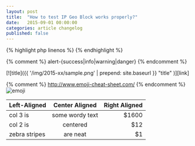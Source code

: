 ```yaml
---
layout: post
title:  "How to test IP Geo Block works properly?"
date:   2015-09-01 00:00:00
categories: article changelog
published: false
---
```


<!--more-->

{% highlight php linenos %}
{% endhighlight %}

{% comment %} alert-{success|info|warning|danger} {% endcomment %}
<div class="alert alert-info" role="alert">
</div>

[![title]({{ '/img/2015-xx/sample.png' | prepend: site.baseurl }}
  "title"
)][link]

{% comment %} http://www.emoji-cheat-sheet.com/ {% endcomment %}
<span class="emoji">
![emoji](https://assets-cdn.github.com/images/icons/emoji/unicode/1f604.png)
</span>

| Left-Aligned  | Center Aligned  | Right Aligned |
|:--------------|:---------------:|--------------:|
| col 3 is      | some wordy text |         $1600 |
| col 2 is      | centered        |           $12 |
| zebra stripes | are neat        |            $1 |

[IP-Geo-Block]: https://wordpress.org/plugins/ip-geo-block/ "WordPress › IP Geo Block « WordPress Plugins"

